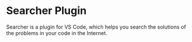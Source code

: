 # Searcher Plugin

Searcher is a plugin for VS Code, which helps you search the solutions of the problems in your code in the Internet.